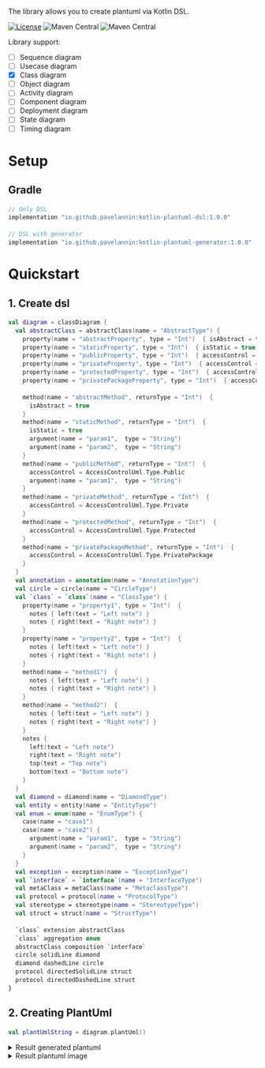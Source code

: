 The library allows you to create plantuml via Kotlin DSL.

[![License](https://img.shields.io/badge/license-MIT-blue)](http://www.opensource.org/licenses/mit-license.php)
![Maven Central](https://img.shields.io/maven-central/v/io.github.pavelannin/kotlin-plantuml-dsl)
![Maven Central](https://img.shields.io/maven-central/v/io.github.pavelannin/kotlin-plantuml-generator)

Library support:
- [ ] Sequence diagram
- [ ] Usecase diagram
- [x] Class diagram
- [ ] Object diagram
- [ ] Activity diagram
- [ ] Component diagram
- [ ] Deployment diagram
- [ ] State diagram
- [ ] Timing diagram

# Setup
## Gradle
```gradle
// Only DSL
implementation "io.github.pavelannin:kotlin-plantuml-dsl:1.0.0"

// DSL with generator
implementation "io.github.pavelannin:kotlin-plantuml-generator:1.0.0"
```

# Quickstart
## 1. Create dsl
```kotlin
val diagram = classDiagram {
  val abstractClass = abstractClass(name = "AbstractType") {
    property(name = "abstractProperty", type = "Int")  { isAbstract = true }
    property(name = "staticProperty", type = "Int")  { isStatic = true }
    property(name = "publicProperty", type = "Int")  { accessControl = AccessControlUml.Type.Public }
    property(name = "privateProperty", type = "Int")  { accessControl = AccessControlUml.Type.Private }
    property(name = "protectedProperty", type = "Int")  { accessControl = AccessControlUml.Type.Protected }
    property(name = "privatePackageProperty", type = "Int")  { accessControl = AccessControlUml.Type.PrivatePackage }

    method(name = "abstractMethod", returnType = "Int")  {
      isAbstract = true
    }
    method(name = "staticMethod", returnType = "Int")  {
      isStatic = true
      argument(name = "param1",  type = "String")
      argument(name = "param2",  type = "String")
    }
    method(name = "publicMethod", returnType = "Int")  {
      accessControl = AccessControlUml.Type.Public
      argument(name = "param1",  type = "String")
    }
    method(name = "privateMethod", returnType = "Int")  {
      accessControl = AccessControlUml.Type.Private
    }
    method(name = "protectedMethod", returnType = "Int")  {
      accessControl = AccessControlUml.Type.Protected
    }
    method(name = "privatePackageMethod", returnType = "Int")  {
      accessControl = AccessControlUml.Type.PrivatePackage
    }
  }
  val annotation = annotation(name = "AnnotationType")
  val circle = circle(name = "CircleType")
  val `class` = `class`(name = "ClassType") {
    property(name = "property1", type = "Int")  {
      notes { left(text = "Left note") }
      notes { right(text = "Right note") }
    }
    property(name = "property2", type = "Int")  {
      notes { left(text = "Left note") }
      notes { right(text = "Right note") }
    }
    method(name = "method1")  {
      notes { left(text = "Left note") }
      notes { right(text = "Right note") }
    }
    method(name = "method2")  {
      notes { left(text = "Left note") }
      notes { right(text = "Right note") }
    }
    notes {
      left(text = "Left note")
      right(text = "Right note")
      top(text = "Top note")
      bottom(text = "Bottom note")
    }
  }
  val diamond = diamond(name = "DiamondType")
  val entity = entity(name = "EntityType")
  val enum = enum(name = "EnumType") {
    case(name = "case1")
    case(name = "case2") {
      argument(name = "param1",  type = "String")
      argument(name = "param2",  type = "String")
    }
  }
  val exception = exception(name = "ExceptionType")
  val `interface` = `interface`(name = "InterfaceType")
  val metaClass = metaClass(name = "MetaclassType")
  val protocol = protocol(name = "ProtocolType")
  val stereotype = stereotype(name = "StereotypeType")
  val struct = struct(name = "StructType")

  `class` extension abstractClass
  `class` aggregation enum
  abstractClass composition `interface`
  circle solidLine diamond
  diamond dashedLine circle
  protocol directedSolidLine struct
  protocol directedDashedLine struct
}
```

## 2. Creating PlantUml
```kotlin
val plantUmlString = diagram.plantUml()
```

<details>
<summary>Result generated plantuml</summary>

```plantuml
@startuml

abstract class AbstractType {
{abstract} {field} abstractProperty: Int
{static} {field} staticProperty: Int
+ {field} publicProperty: Int
- {field} privateProperty: Int
# {field} protectedProperty: Int
~ {field} privatePackageProperty: Int
{abstract} {method} abstractMethod(): Int
{static} {method} staticMethod(param1: String, param2: String): Int
+ {method} publicMethod(param1: String): Int
- {method} privateMethod(): Int
# {method} protectedMethod(): Int
~ {method} privatePackageMethod(): Int
}

annotation AnnotationType

circle CircleType

class ClassType {
{field} property1: Int
{field} property2: Int
{method} method1()
{method} method2()
}

note left of ClassType
Left note
end note

note right of ClassType
Right note
end note

note top of ClassType
Top note
end note

note bottom of ClassType
Bottom note
end note

note left of ClassType::property1
Left note
end note

note right of ClassType::property1
Right note
end note

note left of ClassType::property2
Left note
end note

note right of ClassType::property2
Right note
end note

note left of ClassType::method1
Left note
end note

note right of ClassType::method1
Right note
end note

note left of ClassType::method2
Left note
end note

note right of ClassType::method2
Right note
end note

diamond DiamondType

entity EntityType

enum EnumType {
{field} case1
{field} case2()
}

exception ExceptionType

interface InterfaceType

metaclass MetaclassType

protocol ProtocolType

stereotype StereotypeType

struct StructType

ClassType <|-- AbstractType
ClassType o-- EnumType
AbstractType *-- InterfaceType
CircleType -- DiamondType
DiamondType .. CircleType
ProtocolType --> StructType
ProtocolType ..> StructType

@enduml
```
</details>

<details>
<summary>Result plantuml image</summary>

![alt text](images/ClassDiagram.png)
</details>

